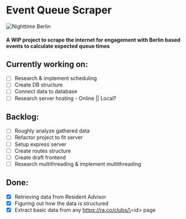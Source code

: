 # Event Queue Scraper

![Nighttime Berlin](https://images.unsplash.com/photo-1528728329032-2972f65dfb3f?ixlib=rb-4.0.3&ixid=MnwxMjA3fDB8MHxwaG90by1wYWdlfHx8fGVufDB8fHx8&auto=format&fit=crop&w=800&q=80)

#### A WIP project to scrape the internet for engagement with Berlin based events to calculate expected queue times

## Currently working on:

-   [ ] Research & implement scheduling
-   [ ] Create DB structure
-   [ ] Connect data to database
-   [ ] Research server hosting - Online || Local?

## Backlog:

-   [ ] Roughly analyze gathered data
-   [ ] Refactor project to fit server
-   [ ] Setup express server
-   [ ] Create routes structure
-   [ ] Create draft frontend
-   [ ] Research multithreading & implement multithreading

## Done:

-   [x] Retrieving data from Resident Advisor
-   [x] Figuring out how the data is structured
-   [x] Extract basic data from any https://ra.co/clubs/\<id\> page
